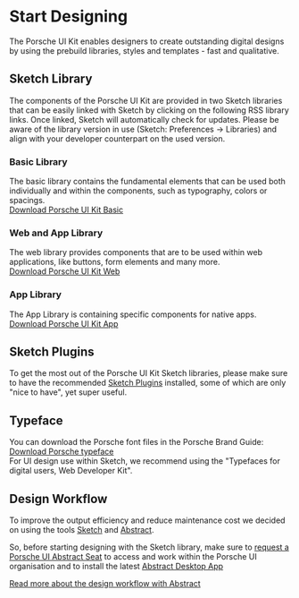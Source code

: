 # Start Designing

The Porsche UI Kit enables designers to create outstanding digital designs by using the prebuild libraries, styles and templates - fast and qualitative. 

## Sketch Library
The components of the Porsche UI Kit are provided in two Sketch libraries that can be easily linked with Sketch by clicking on the following RSS library links. Once linked, Sketch will automatically check for updates. 
Please be aware of the library version in use (Sketch: Preferences → Libraries) and align with your developer counterpart on the used version.

### Basic Library
The basic library contains the fundamental elements that can be used both individually and within the components, such as typography, colors or spacings.  
[Download Porsche UI Kit Basic](sketch://add-library?url=https%3A%2F%2Fui.porsche.com%2Fporsche-ui-kit-basic.sketch.xml)  

### Web and App Library
The web library provides components that are to be used within web applications, like buttons, form elements and many more.  
[Download Porsche UI Kit Web](sketch://add-library?url=https%3A%2F%2Fui.porsche.com%2Fporsche-ui-kit-web.sketch.xml)  

### App Library
The App Library is containing specific components for native apps.  
[Download Porsche UI Kit App](sketch://add-library?url=https%3A%2F%2Fui.porsche.com%2Fporsche-ui-kit-app.sketch.xml)

## Sketch Plugins
To get the most out of the Porsche UI Kit Sketch libraries, please make sure to have 
the recommended [Sketch Plugins](#/getting-started/sketch-plugins) installed, some of which are only "nice to have", yet super useful. 

## Typeface

You can download the Porsche font files in the Porsche Brand Guide:  
[Download Porsche typeface](https://brandguide.porsche.com/elements/manual/view/id/885)  
For UI design use within Sketch, we recommend using the "Typefaces for digital users, Web Developer Kit". 

## Design Workflow
To improve the output efficiency and reduce maintenance cost we decided on using the tools [Sketch](https://www.sketch.com/) and [Abstract](https://www.goabstract.com/how-it-works/). 

So, before starting designing with the Sketch library, make sure to [request a Porsche UI Abstract Seat](http://eepurl.com/gnOIXD) to access and work within the Porsche UI organisation and to install the latest [Abstract Desktop App](https://app.goabstract.com/)

[Read more about the design workflow with Abstract](#/getting-started/design-workflow)